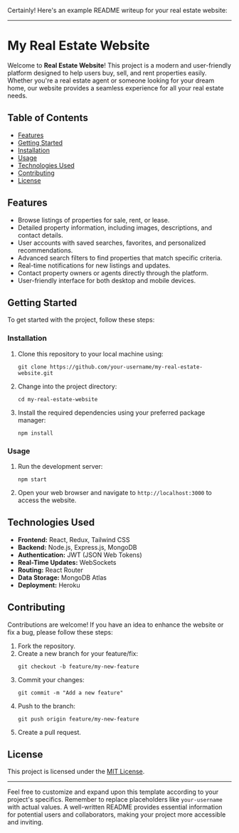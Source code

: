 Certainly! Here's an example README writeup for your real estate website:

---

# My Real Estate Website

Welcome to **Real Estate Website**! This project is a modern and user-friendly platform designed to help users buy, sell, and rent properties easily. Whether you're a real estate agent or someone looking for your dream home, our website provides a seamless experience for all your real estate needs.

## Table of Contents

- [Features](#features)
- [Getting Started](#getting-started)
- [Installation](#installation)
- [Usage](#usage)
- [Technologies Used](#technologies-used)
- [Contributing](#contributing)
- [License](#license)

## Features

- Browse listings of properties for sale, rent, or lease.
- Detailed property information, including images, descriptions, and contact details.
- User accounts with saved searches, favorites, and personalized recommendations.
- Advanced search filters to find properties that match specific criteria.
- Real-time notifications for new listings and updates.
- Contact property owners or agents directly through the platform.
- User-friendly interface for both desktop and mobile devices.

## Getting Started

To get started with the project, follow these steps:

### Installation

1. Clone this repository to your local machine using:
   ```
   git clone https://github.com/your-username/my-real-estate-website.git
   ```

2. Change into the project directory:
   ```
   cd my-real-estate-website
   ```

3. Install the required dependencies using your preferred package manager:
   ```
   npm install
   ```

### Usage

1. Run the development server:
   ```
   npm start
   ```

2. Open your web browser and navigate to `http://localhost:3000` to access the website.

## Technologies Used

- **Frontend:** React, Redux, Tailwind CSS
- **Backend:** Node.js, Express.js, MongoDB
- **Authentication:** JWT (JSON Web Tokens)
- **Real-Time Updates:** WebSockets
- **Routing:** React Router
- **Data Storage:** MongoDB Atlas
- **Deployment:** Heroku

## Contributing

Contributions are welcome! If you have an idea to enhance the website or fix a bug, please follow these steps:

1. Fork the repository.
2. Create a new branch for your feature/fix:
   ```
   git checkout -b feature/my-new-feature
   ```
3. Commit your changes:
   ```
   git commit -m "Add a new feature"
   ```
4. Push to the branch:
   ```
   git push origin feature/my-new-feature
   ```
5. Create a pull request.

## License

This project is licensed under the [MIT License](LICENSE).

---

Feel free to customize and expand upon this template according to your project's specifics. Remember to replace placeholders like `your-username` with actual values. A well-written README provides essential information for potential users and collaborators, making your project more accessible and inviting.
